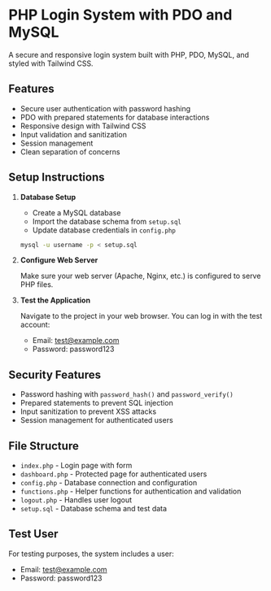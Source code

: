 # PHP Login System with PDO and MySQL

A secure and responsive login system built with PHP, PDO, MySQL, and styled with Tailwind CSS.

## Features

- Secure user authentication with password hashing
- PDO with prepared statements for database interactions
- Responsive design with Tailwind CSS
- Input validation and sanitization
- Session management
- Clean separation of concerns

## Setup Instructions

1. **Database Setup**

   - Create a MySQL database
   - Import the database schema from `setup.sql`
   - Update database credentials in `config.php`

   ```bash
   mysql -u username -p < setup.sql
   ```

2. **Configure Web Server**

   Make sure your web server (Apache, Nginx, etc.) is configured to serve PHP files.

3. **Test the Application**

   Navigate to the project in your web browser. You can log in with the test account:
   
   - Email: test@example.com
   - Password: password123

## Security Features

- Password hashing with `password_hash()` and `password_verify()`
- Prepared statements to prevent SQL injection
- Input sanitization to prevent XSS attacks
- Session management for authenticated users

## File Structure

- `index.php` - Login page with form
- `dashboard.php` - Protected page for authenticated users
- `config.php` - Database connection and configuration
- `functions.php` - Helper functions for authentication and validation
- `logout.php` - Handles user logout
- `setup.sql` - Database schema and test data

## Test User

For testing purposes, the system includes a user:
- Email: test@example.com
- Password: password123